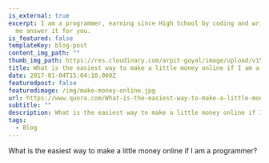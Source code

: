 ```yaml
---
is_external: true
excerpt: I am a programmer, earning since High School by coding and writing, let
  me answer it for you.
is_featured: false
templateKey: blog-post
content_img_path: ""
thumb_img_path: https://res.cloudinary.com/arpit-goyal/image/upload/v1558448517/images/featured-images/make-money-online.jpg
title: What is the easiest way to make a little money online if I am a programmer?
date: 2017-01-04T15:04:10.000Z
featuredpost: false
featuredimage: /img/make-money-online.jpg
url: https://www.quora.com/What-is-the-easiest-way-to-make-a-little-money-online-if-I-am-a-programmer/answer/Arpit-Goyal-14
subtitle: ""
description: What is the easiest way to make a little money online if I am a programmer?
tags:
  - Blog
---
```

What is the easiest way to make a little money online if I am a programmer?